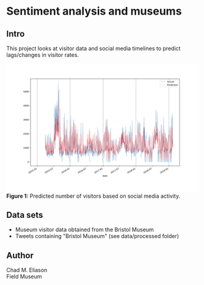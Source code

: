 # Sentiment analysis and museums

## Intro

This project looks at visitor data and social media timelines to predict lags/changes in visitor rates.

![Predicted Visitors](figs/visitors_predicted.png)
**Figure 1:** Predicted number of visitors based on social media activity.

## Data sets

- Museum visitor data obtained from the Bristol Museum [](https://opendata.bristol.gov.uk)
- Tweets containing "Bristol Museum" (see data/processed folder)

## Author

Chad M. Eliason  
Field Museum
